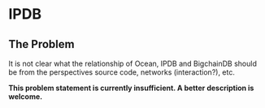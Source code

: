 # IPDB

## The Problem

It is not clear what the relationship of Ocean, IPDB and BigchainDB should be
from the perspectives source code, networks (interaction?), etc.

__This problem statement is currently insufficient. A better description is
welcome.__
